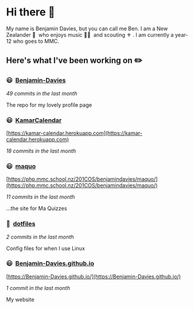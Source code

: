 # Hi there 👋

My name is Benjamin Davies, but you can call me Ben. I am a New Zealander 🥝 &nbsp;who enjoys music 🎸🎷 &nbsp;and scouting ⚜️ . I am currently a year-12 who goes to MMC.

## Here's what I've been working on ✏️


### 😃&nbsp; [Benjamin-Davies](https://github.com/Benjamin-Davies/Benjamin-Davies)

*49 commits in the last month*

The repo for my lovely profile page


### 😃&nbsp; [KamarCalendar](https://github.com/Benjamin-Davies/KamarCalendar)

[https://kamar-calendar.herokuapp.com](https://kamar-calendar.herokuapp.com)

*18 commits in the last month*




### 😃&nbsp; [maquo](https://github.com/Benjamin-Davies/maquo)

[https://php.mmc.school.nz/201COS/benjamindavies/maquo/](https://php.mmc.school.nz/201COS/benjamindavies/maquo/)

*11 commits in the last month*

…the site for Ma Quizzes


### 🐧&nbsp; [dotfiles](https://github.com/Benjamin-Davies/dotfiles)

*2 commits in the last month*

Config files for when I use Linux


### 😃&nbsp; [Benjamin-Davies.github.io](https://github.com/Benjamin-Davies/Benjamin-Davies.github.io)

[https://Benjamin-Davies.github.io/](https://Benjamin-Davies.github.io/)

*1 commit in the last month*

My website

